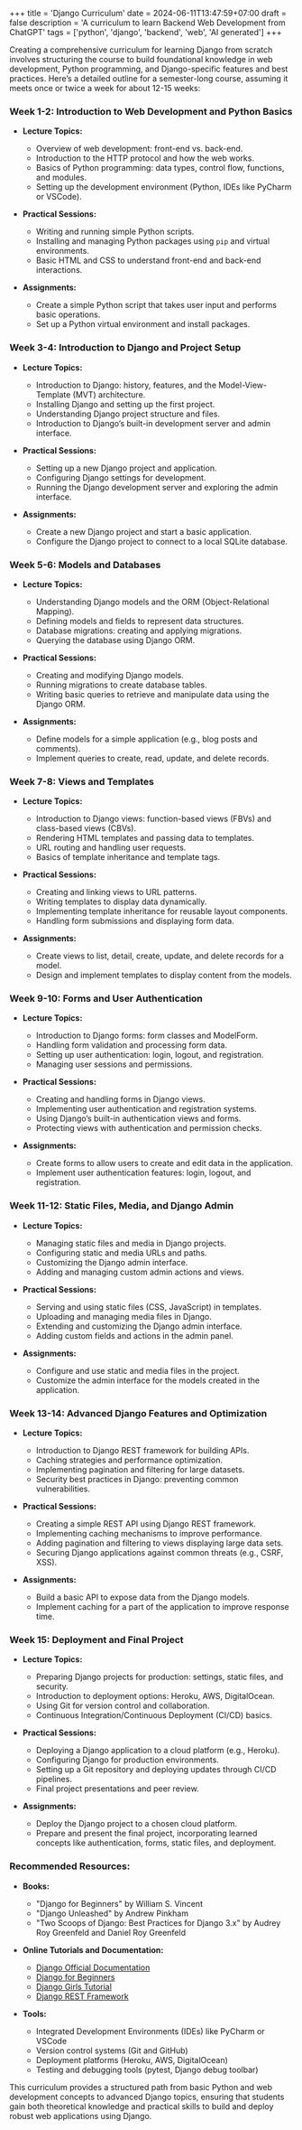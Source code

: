 +++
title = 'Django Curriculum'
date = 2024-06-11T13:47:59+07:00
draft = false
description = 'A curriculum to learn Backend Web Development from ChatGPT'
tags = ['python', 'django', 'backend', 'web', 'AI generated']
+++

Creating a comprehensive curriculum for learning Django from scratch involves structuring the course to build foundational knowledge in web development, Python programming, and Django-specific features and best practices. Here’s a detailed outline for a semester-long course, assuming it meets once or twice a week for about 12-15 weeks:

### Week 1-2: Introduction to Web Development and Python Basics

- **Lecture Topics:**
  - Overview of web development: front-end vs. back-end.
  - Introduction to the HTTP protocol and how the web works.
  - Basics of Python programming: data types, control flow, functions, and modules.
  - Setting up the development environment (Python, IDEs like PyCharm or VSCode).

- **Practical Sessions:**
  - Writing and running simple Python scripts.
  - Installing and managing Python packages using `pip` and virtual environments.
  - Basic HTML and CSS to understand front-end and back-end interactions.

- **Assignments:**
  - Create a simple Python script that takes user input and performs basic operations.
  - Set up a Python virtual environment and install packages.

### Week 3-4: Introduction to Django and Project Setup

- **Lecture Topics:**
  - Introduction to Django: history, features, and the Model-View-Template (MVT) architecture.
  - Installing Django and setting up the first project.
  - Understanding Django project structure and files.
  - Introduction to Django’s built-in development server and admin interface.

- **Practical Sessions:**
  - Setting up a new Django project and application.
  - Configuring Django settings for development.
  - Running the Django development server and exploring the admin interface.

- **Assignments:**
  - Create a new Django project and start a basic application.
  - Configure the Django project to connect to a local SQLite database.

### Week 5-6: Models and Databases

- **Lecture Topics:**
  - Understanding Django models and the ORM (Object-Relational Mapping).
  - Defining models and fields to represent data structures.
  - Database migrations: creating and applying migrations.
  - Querying the database using Django ORM.

- **Practical Sessions:**
  - Creating and modifying Django models.
  - Running migrations to create database tables.
  - Writing basic queries to retrieve and manipulate data using the Django ORM.

- **Assignments:**
  - Define models for a simple application (e.g., blog posts and comments).
  - Implement queries to create, read, update, and delete records.

### Week 7-8: Views and Templates

- **Lecture Topics:**
  - Introduction to Django views: function-based views (FBVs) and class-based views (CBVs).
  - Rendering HTML templates and passing data to templates.
  - URL routing and handling user requests.
  - Basics of template inheritance and template tags.

- **Practical Sessions:**
  - Creating and linking views to URL patterns.
  - Writing templates to display data dynamically.
  - Implementing template inheritance for reusable layout components.
  - Handling form submissions and displaying form data.

- **Assignments:**
  - Create views to list, detail, create, update, and delete records for a model.
  - Design and implement templates to display content from the models.

### Week 9-10: Forms and User Authentication

- **Lecture Topics:**
  - Introduction to Django forms: form classes and ModelForm.
  - Handling form validation and processing form data.
  - Setting up user authentication: login, logout, and registration.
  - Managing user sessions and permissions.

- **Practical Sessions:**
  - Creating and handling forms in Django views.
  - Implementing user authentication and registration systems.
  - Using Django’s built-in authentication views and forms.
  - Protecting views with authentication and permission checks.

- **Assignments:**
  - Create forms to allow users to create and edit data in the application.
  - Implement user authentication features: login, logout, and registration.

### Week 11-12: Static Files, Media, and Django Admin

- **Lecture Topics:**
  - Managing static files and media in Django projects.
  - Configuring static and media URLs and paths.
  - Customizing the Django admin interface.
  - Adding and managing custom admin actions and views.

- **Practical Sessions:**
  - Serving and using static files (CSS, JavaScript) in templates.
  - Uploading and managing media files in Django.
  - Extending and customizing the Django admin interface.
  - Adding custom fields and actions in the admin panel.

- **Assignments:**
  - Configure and use static and media files in the project.
  - Customize the admin interface for the models created in the application.

### Week 13-14: Advanced Django Features and Optimization

- **Lecture Topics:**
  - Introduction to Django REST framework for building APIs.
  - Caching strategies and performance optimization.
  - Implementing pagination and filtering for large datasets.
  - Security best practices in Django: preventing common vulnerabilities.

- **Practical Sessions:**
  - Creating a simple REST API using Django REST framework.
  - Implementing caching mechanisms to improve performance.
  - Adding pagination and filtering to views displaying large data sets.
  - Securing Django applications against common threats (e.g., CSRF, XSS).

- **Assignments:**
  - Build a basic API to expose data from the Django models.
  - Implement caching for a part of the application to improve response time.

### Week 15: Deployment and Final Project

- **Lecture Topics:**
  - Preparing Django projects for production: settings, static files, and security.
  - Introduction to deployment options: Heroku, AWS, DigitalOcean.
  - Using Git for version control and collaboration.
  - Continuous Integration/Continuous Deployment (CI/CD) basics.

- **Practical Sessions:**
  - Deploying a Django application to a cloud platform (e.g., Heroku).
  - Configuring Django for production environments.
  - Setting up a Git repository and deploying updates through CI/CD pipelines.
  - Final project presentations and peer review.

- **Assignments:**
  - Deploy the Django project to a chosen cloud platform.
  - Prepare and present the final project, incorporating learned concepts like authentication, forms, static files, and deployment.

### Recommended Resources:

- **Books:**
  - "Django for Beginners" by William S. Vincent
  - "Django Unleashed" by Andrew Pinkham
  - "Two Scoops of Django: Best Practices for Django 3.x" by Audrey Roy Greenfeld and Daniel Roy Greenfeld

- **Online Tutorials and Documentation:**
  - [Django Official Documentation](https://docs.djangoproject.com/)
  - [Django for Beginners](https://djangoforbeginners.com/)
  - [Django Girls Tutorial](https://tutorial.djangogirls.org/en/)
  - [Django REST Framework](https://www.django-rest-framework.org/)

- **Tools:**
  - Integrated Development Environments (IDEs) like PyCharm or VSCode
  - Version control systems (Git and GitHub)
  - Deployment platforms (Heroku, AWS, DigitalOcean)
  - Testing and debugging tools (pytest, Django debug toolbar)

This curriculum provides a structured path from basic Python and web development concepts to advanced Django topics, ensuring that students gain both theoretical knowledge and practical skills to build and deploy robust web applications using Django.
